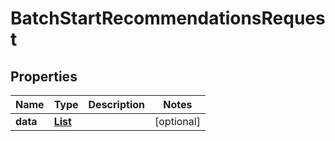 

# BatchStartRecommendationsRequest


## Properties

| Name | Type | Description | Notes |
|------------ | ------------- | ------------- | -------------|
|**data** | [**List**](List.md) |  |  [optional] |



